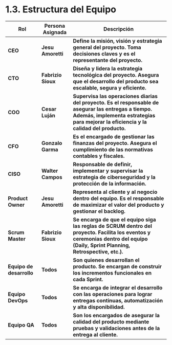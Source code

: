 # 1.3. Estructura del Equipo

| **Rol**            | **Persona Asignada** | **Descripción** |
|--------------------|----------------------|-----------------|
| **CEO**            | **Jesu Amoretti**    | **Define la misión, visión y estrategia general del proyecto. Toma decisiones claves y es el representante del proyecto.** |
| **CTO**            | **Fabrizio Sioux**   | **Diseña y lidera la estrategia tecnológica del proyecto. Asegura que el desarrollo del producto sea escalable, segura y eficiente.** |
| **COO**            | **Cesar Luján**      | **Supervisa las operaciones diarias del proyecto. Es el responsable de asegurar las entregas a tiempo. Además, implementa estrategias para mejorar la eficiencia y la calidad del producto.** |
| **CFO**            | **Gonzalo Garma**    | **Es el encargado de gestionar las finanzas del proyecto. Asegura el cumplimiento de las normativas contables y fiscales.** |
| **CISO**           | **Walter Campos**    | **Responsable de definir, implementar y supervisar la estrategia de ciberseguridad y la protección de la información.** |
| **Product Owner**  | **Jesu Amoretti**    | **Representa al cliente y al negocio dentro del equipo. Es el responsable de maximizar el valor del producto y gestionar el backlog.** |
| **Scrum Master**   | **Fabrizio Sioux**   | **Se encarga de que el equipo siga las reglas de SCRUM dentro del proyecto. Facilita los eventos y ceremonias dentro del equipo (Daily, Sprint Planning, Retrospective, etc.).** |
| **Equipo de desarrollo** | **Todos**      | **Son quienes desarrollan el producto. Se encargan de construir los incrementos funcionales en cada Sprint.** |
| **Equipo DevOps**  | **Todos**            | **Se encarga de integrar el desarrollo con las operaciones para lograr entregas continuas, automatización y alta disponibilidad.** |
| **Equipo QA**      | **Todos**            | **Son los encargados de asegurar la calidad del producto mediante pruebas y validaciones antes de la entrega al cliente.** |
